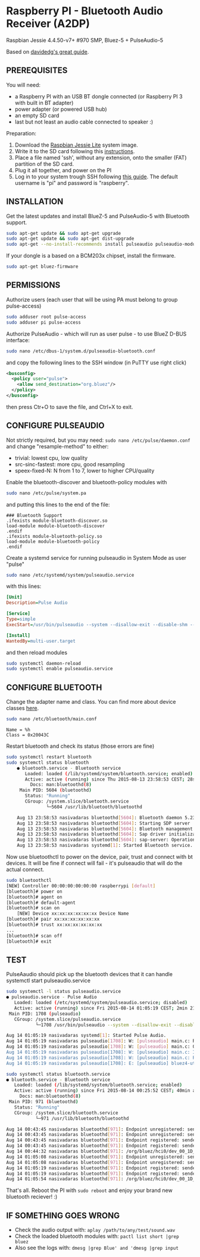 # Raspberry PI - Bluetooth Audio Receiver (A2DP)

Raspbian Jessie 4.4.50-v7+ #970 SMP, Bluez-5 + PulseAudio-5

Based on [davidedg's great guide](https://github.com/davidedg/NAS-mod-config/blob/master/bt-sound/bt-sound-Bluez5_PulseAudio5.txt).

## PREREQUISITES

You will need:
- a Raspberry PI with an USB BT dongle connected (or Raspberry PI 3 with built in BT adapter)
- power adapter (or powered USB hub)
- an empty SD card
- last but not least an audio cable connected to speaker :)

Preparation:
1. Download the [Raspbian Jessie Lite](https://www.raspberrypi.org/downloads/raspbian/) system image.
2. Write it to the SD card following this [instructions](https://www.raspberrypi.org/documentation/installation/installing-images/README.md).
3. Place a file named 'ssh', without any extension, onto the smaller (FAT) partition of the SD card.
4. Plug it all together, and power on the PI
5. Log in to your system trough SSH following [this guide](https://www.raspberrypi.org/documentation/remote-access/ssh/windows.md). The default username is "pi" and password is "raspberry".

## INSTALLATION

Get the latest updates and install BlueZ-5 and PulseAudio-5 with Bluetooth support.

```bash
sudo apt-get update && sudo apt-get upgrade
sudo apt-get update && sudo apt-get dist-upgrade
sudo apt-get --no-install-recommends install pulseaudio pulseaudio-module-bluetooth bluez
```

If your dongle is a based on a BCM203x chipset, install the firmware.

```bash
sudo apt-get bluez-firmware
```

## PERMISSIONS

Authorize users (each user that will be using PA must belong to group pulse-access)

```bash
sudo adduser root pulse-access
sudo adduser pi pulse-access
```

Authorize PulseAudio - which will run as user pulse - to use BlueZ D-BUS interface:

```bash
sudo nano /etc/dbus-1/system.d/pulseaudio-bluetooth.conf
```

and copy the following lines to the SSH window (in PuTTY use right click)

```xml
<busconfig>
  <policy user="pulse">
    <allow send_destination="org.bluez"/>
  </policy>
</busconfig>
```

then press Ctr+O to save the file, and Ctrl+X to exit.

## CONFIGURE PULSEAUDIO

Not strictly required, but you may need: `sudo nano /etc/pulse/daemon.conf` and change "resample-method" to either:

- trivial: lowest cpu, low quality
- src-sinc-fastest: more cpu, good resampling
- speex-fixed-N: N from 1 to 7, lower to higher CPU/quality

Enable the bluetooth-discover and bluetooth-policy modules with

```bash
sudo nano /etc/pulse/system.pa
```

and putting this lines to the end of the file:

```
### Bluetooth Support
.ifexists module-bluetooth-discover.so
load-module module-bluetooth-discover
.endif
.ifexists module-bluetooth-policy.so
load-module module-bluetooth-policy
.endif
```

Create a systemd service for running pulseaudio in System Mode as user "pulse"

```bash
sudo nano /etc/systemd/system/pulseaudio.service
```

with this lines:

```ini
[Unit]
Description=Pulse Audio

[Service]
Type=simple
ExecStart=/usr/bin/pulseaudio --system --disallow-exit --disable-shm --exit-idle-time=-1

[Install]
WantedBy=multi-user.target
```

and then reload modules

```bash
sudo systemctl daemon-reload
sudo systemctl enable pulseaudio.service
```

## CONFIGURE BLUETOOTH

Change the adapter name and class. You can find more about device classes [here](http://bluetooth-pentest.narod.ru/software/bluetooth_class_of_device-service_generator.html).

```bash
sudo nano /etc/bluetooth/main.conf
```

```
Name = %h
Class = 0x20043C
```

Restart bluetooth and check its status (those errors are fine)

```bash
sudo systemctl restart bluetooth
sudo systemctl status bluetooth
	● bluetooth.service - Bluetooth service
	   Loaded: loaded (/lib/systemd/system/bluetooth.service; enabled)
	   Active: active (running) since Thu 2015-08-13 23:58:53 CEST; 28s ago
		 Docs: man:bluetoothd(8)
	 Main PID: 5604 (bluetoothd)
	   Status: "Running"
	   CGroup: /system.slice/bluetooth.service
			   └─5604 /usr/lib/bluetooth/bluetoothd

	Aug 13 23:58:53 nasivadaras bluetoothd[5604]: Bluetooth daemon 5.23
	Aug 13 23:58:53 nasivadaras bluetoothd[5604]: Starting SDP server
	Aug 13 23:58:53 nasivadaras bluetoothd[5604]: Bluetooth management interface 1.9 initialized
	Aug 13 23:58:53 nasivadaras bluetoothd[5604]: Sap driver initialization failed.
	Aug 13 23:58:53 nasivadaras bluetoothd[5604]: sap-server: Operation not permitted (1)
	Aug 13 23:58:53 nasivadaras systemd[1]: Started Bluetooth service.
```

Now use bluetoothctl to power on the device, pair, trust and connect with bt devices.
It will be fine if connect will fail - it's pulseaudio that will do the actual connect.

```bash
sudo bluetoothctl
[NEW] Controller 00:00:00:00:00:00 raspberrypi [default]
[bluetooth]# power on
[bluetooth]# agent on
[bluetooth]# default-agent
[bluetooth]# scan on
	[NEW] Device xx:xx:xx:xx:xx:xx Device Name
[bluetooth]# pair xx:xx:xx:xx:xx:xx
[bluetooth]# trust xx:xx:xx:xx:xx:xx
...
[bluetooth]# scan off
[bluetooth]# exit
```

## TEST

PulseAaudio should pick up the bluetooth devices that it can handle systemctl start pulseaudio.service

```bash
sudo systemctl -l status pulseaudio.service
● pulseaudio.service - Pulse Audio
   Loaded: loaded (/etc/systemd/system/pulseaudio.service; disabled)
   Active: active (running) since Fri 2015-08-14 01:05:19 CEST; 2min 21s ago
 Main PID: 1708 (pulseaudio)
   CGroup: /system.slice/pulseaudio.service
           └─1708 /usr/bin/pulseaudio --system --disallow-exit --disable-shm

Aug 14 01:05:19 nasivadaras systemd[1]: Started Pulse Audio.
Aug 14 01:05:19 nasivadaras pulseaudio[1708]: W: [pulseaudio] main.c: Running in system mode, but --disallow-module-loading not set!
Aug 14 01:05:19 nasivadaras pulseaudio[1708]: W: [pulseaudio] main.c: OK, so you are running PA in system mode. Please note that you most likely shouldn't be doing that.
Aug 14 01:05:19 nasivadaras pulseaudio[1708]: W: [pulseaudio] main.c: If you do it nonetheless then it's your own fault if things don't work as expected.
Aug 14 01:05:19 nasivadaras pulseaudio[1708]: W: [pulseaudio] main.c: Please read http://pulseaudio.org/wiki/WhatIsWrongWithSystemMode for an explanation why system mode is usually a bad idea.
Aug 14 01:05:19 nasivadaras pulseaudio[1708]: E: [pulseaudio] bluez4-util.c: org.bluez.Manager.GetProperties() failed: org.freedesktop.DBus.Error.UnknownMethod: Method "GetProperties" with signature "" on interface "org.bluez.Manager" doesn't exist
```

```bash
sudo systemctl status bluetooth.service
● bluetooth.service - Bluetooth service
   Loaded: loaded (/lib/systemd/system/bluetooth.service; enabled)
   Active: active (running) since Fri 2015-08-14 00:25:52 CEST; 40min ago
     Docs: man:bluetoothd(8)
 Main PID: 971 (bluetoothd)
   Status: "Running"
   CGroup: /system.slice/bluetooth.service
           └─971 /usr/lib/bluetooth/bluetoothd

Aug 14 00:43:45 nasivadaras bluetoothd[971]: Endpoint unregistered: sender=:1.6 path=/MediaEndpoint/A2DPSource
Aug 14 00:43:45 nasivadaras bluetoothd[971]: Endpoint unregistered: sender=:1.6 path=/MediaEndpoint/A2DPSink
Aug 14 00:43:45 nasivadaras bluetoothd[971]: Endpoint registered: sender=:1.7 path=/MediaEndpoint/A2DPSource
Aug 14 00:43:45 nasivadaras bluetoothd[971]: Endpoint registered: sender=:1.7 path=/MediaEndpoint/A2DPSink
Aug 14 00:44:32 nasivadaras bluetoothd[971]: /org/bluez/hci0/dev_00_1D_DF_BE_10_4C/fd2: fd(21) ready
Aug 14 01:05:08 nasivadaras bluetoothd[971]: Endpoint unregistered: sender=:1.7 path=/MediaEndpoint/A2DPSource
Aug 14 01:05:08 nasivadaras bluetoothd[971]: Endpoint unregistered: sender=:1.7 path=/MediaEndpoint/A2DPSink
Aug 14 01:05:19 nasivadaras bluetoothd[971]: Endpoint registered: sender=:1.8 path=/MediaEndpoint/A2DPSource
Aug 14 01:05:19 nasivadaras bluetoothd[971]: Endpoint registered: sender=:1.8 path=/MediaEndpoint/A2DPSink
Aug 14 01:05:54 nasivadaras bluetoothd[971]: /org/bluez/hci0/dev_00_1D_DF_BE_10_4C/fd3: fd(21) ready
```

That's all. Reboot the PI with `sudo reboot` and enjoy your brand new bluetooth reciever! :)

## IF SOMETHING GOES WRONG

- Check the audio output with: `aplay /path/to/any/test/sound.wav`
- Check the loaded bluetooth modules with: `pactl list short |grep bluez`
- Also see the logs with: `dmesg |grep Blue' and 'dmesg |grep input`
